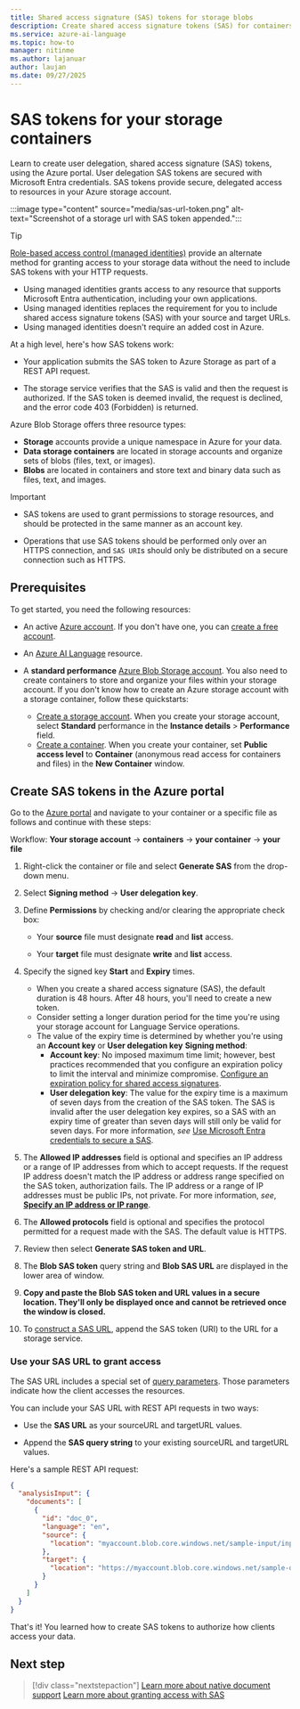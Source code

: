 ```yaml
---
title: Shared access signature (SAS) tokens for storage blobs
description: Create shared access signature tokens (SAS) for containers and blobs with Azure portal.
ms.service: azure-ai-language
ms.topic: how-to
manager: nitinme
ms.author: lajanuar
author: laujan
ms.date: 09/27/2025
---
```


# SAS tokens for your storage containers

Learn to create user delegation, shared access signature (SAS) tokens, using the Azure portal. User delegation SAS tokens are secured with Microsoft Entra credentials. SAS tokens provide secure, delegated access to resources in your Azure storage account.

:::image type="content" source="media/sas-url-token.png" alt-text="Screenshot of a storage url with SAS token appended.":::

>[!TIP]
>
> [Role-based access control (managed identities)](../concepts/role-based-access-control.md) provide an alternate method for granting access to your storage data without the need to include SAS tokens with your HTTP requests.
>
> * Using managed identities grants access to any resource that supports Microsoft Entra authentication, including your own applications.
> * Using managed identities replaces the requirement for you to include shared access signature tokens (SAS) with your source and target URLs.
> * Using managed identities doesn't require an added cost in Azure.

At a high level, here's how SAS tokens work:

* Your application submits the SAS token to Azure Storage as part of a REST API request.

* The storage service verifies that the SAS is valid and then the request is authorized. If the SAS token is deemed invalid, the request is declined, and the error code 403 (Forbidden) is returned.

Azure Blob Storage offers three resource types:

* **Storage** accounts provide a unique namespace in Azure for your data.
* **Data storage containers** are located in storage accounts and organize sets of blobs (files, text, or images).
* **Blobs** are located in containers and store text and binary data such as files, text, and images.

> [!IMPORTANT]
>
> * SAS tokens are used to grant permissions to storage resources, and should be protected in the same manner as an account key.
>
> * Operations that use SAS tokens should be performed only over an HTTPS connection, and `SAS URI`s should only be distributed on a secure connection such as HTTPS.

## Prerequisites

To get started, you need the following resources:

* An active [Azure account](https://azure.microsoft.com/free/cognitive-services/). If you don't have one, you can [create a free account](https://azure.microsoft.com/free/).

* An [Azure AI Language](https://ms.portal.azure.com/#create/Microsoft.CognitiveServicesTextAnalytics) resource.

* A **standard performance** [Azure Blob Storage account](https://portal.azure.com/#create/Microsoft.StorageAccount-ARM). You also need to create containers to store and organize your files within your storage account. If you don't know how to create an Azure storage account with a storage container, follow these quickstarts:

  * [Create a storage account](/azure/storage/common/storage-account-create). When you create your storage account, select **Standard** performance in the **Instance details** > **Performance** field.
  * [Create a container](/azure/storage/blobs/storage-quickstart-blobs-portal#create-a-container). When you create your container, set **Public access level** to **Container** (anonymous read access for containers and files) in the **New Container** window.

## Create SAS tokens in the Azure portal

<!-- markdownlint-disable MD024 -->

Go to the [Azure portal](https://portal.azure.com/#home) and navigate to your container or a specific file as follows and continue with these steps:

Workflow: **Your storage account** → **containers** → **your container** → **your file**

1. Right-click the container or file and select **Generate SAS** from the drop-down menu.

1. Select **Signing method** → **User delegation key**.

1. Define **Permissions** by checking and/or clearing the appropriate check box:

    * Your **source** file must designate **read** and **list** access.

    * Your **target** file must designate **write** and **list** access.

1. Specify the signed key **Start** and **Expiry** times.

    * When you create a shared access signature (SAS), the default duration is 48 hours. After 48 hours, you'll need to create a new token.
    * Consider setting a longer duration period for the time you're using your storage account for Language Service operations.
    * The value of the expiry time is determined by whether you're using an **Account key** or **User delegation key** **Signing method**:
       * **Account key**: No imposed maximum time limit; however, best practices recommended that you configure an expiration policy to limit the interval and minimize compromise. [Configure an expiration policy for shared access signatures](/azure/storage/common/sas-expiration-policy).
       * **User delegation key**: The value for the expiry time is a maximum of seven days from the creation of the SAS token. The SAS is invalid after the user delegation key expires, so a SAS with an expiry time of greater than seven days will still only be valid for seven days. For more information, *see* [Use Microsoft Entra credentials to secure a SAS](/azure/storage/blobs/storage-blob-user-delegation-sas-create-cli#use-azure-ad-credentials-to-secure-a-sas).

1. The **Allowed IP addresses** field is optional and specifies an IP address or a range of IP addresses from which to accept requests. If the request IP address doesn't match the IP address or address range specified on the SAS token, authorization fails. The IP address or a range of IP addresses must be public IPs, not private. For more information, *see*, [**Specify an IP address or IP range**](/rest/api/storageservices/create-account-sas#specify-an-ip-address-or-ip-range).

1. The **Allowed protocols** field is optional and specifies the protocol permitted for a request made with the SAS. The default value is HTTPS.

1. Review then select **Generate SAS token and URL**.

1. The **Blob SAS token** query string and **Blob SAS URL** are displayed in the lower area of window.

1. **Copy and paste the Blob SAS token and URL values in a secure location. They'll only be displayed once and cannot be retrieved once the window is closed.**

1. To [construct a SAS URL](#use-your-sas-url-to-grant-access), append the SAS token (URI) to the URL for a storage service.

### Use your SAS URL to grant access

The SAS URL includes a special set of [query parameters](/rest/api/storageservices/create-user-delegation-sas#assign-permissions-with-rbac). Those parameters indicate how the client accesses the resources.

You can include your SAS URL with REST API requests in two ways:

* Use the **SAS URL** as your sourceURL and targetURL values.

* Append the **SAS query string** to your existing sourceURL and targetURL values.

Here's a sample REST API request:

```json
{
  "analysisInput": {
    "documents": [
      {
        "id": "doc_0",
        "language": "en",
        "source": {
          "location": "myaccount.blob.core.windows.net/sample-input/input.pdf?{SAS-Token}"
        },
        "target": {
          "location": "https://myaccount.blob.core.windows.net/sample-output?{SAS-Token}"
        }
      }
    ]
  }
}
```

That's it! You learned how to create SAS tokens to authorize how clients access your data.

## Next step

> [!div class="nextstepaction"]
> [Learn more about native document support](overview.md "Learn how to process and analyze native documents.") [Learn more about granting access with SAS ](/azure/storage/common/storage-sas-overview "Grant limited access to Azure Storage resources using shared access SAS.")
>
